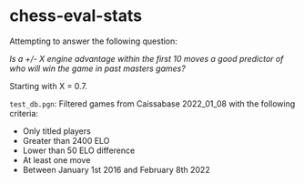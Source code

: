 # chess-eval-stats

Attempting to answer the following question:

*Is a +/- X engine advantage within the first 10 moves a good predictor of who will win the game in past masters games?*

Starting with X = 0.7.

``test_db.pgn``: Filtered games from Caissabase 2022_01_08 with the following criteria:

- Only titled players
- Greater than 2400 ELO
- Lower than 50 ELO difference
- At least one move
- Between January 1st 2016 and February 8th 2022
